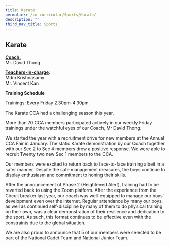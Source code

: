 ```yaml
---
title: Karate
permalink: /co-curricular/Sports/Karate/
description: ""
third_nav_title: Sports
---
```

## Karate
 
**<u>Coach:</u>**<br>
Mr. David Thong

  

**<u>Teachers-in-charge</u>**:<br>
Mdm Krishnasamy<br>
Mr. Vincent Kan

  

**Training Schedule**

Trainings: Every Friday 2.30pm-4.30pm

  

The Karate CCA had a challenging season this year. 

  

More than 70 CCA members participated actively in our weekly Friday trainings under the watchful eyes of our Coach, Mr David Thong.

  

We started the year with a recruitment drive for new members at the Annual CCA Fair in January. The static Karate demonstration by our Coach together with our Sec 2 to Sec 4 members drew a positive response. We were able to recruit Twenty two new Sec 1 members to the CCA.

  

Our members were excited to return back to face-to-face training albeit in a safer manner. Despite the safe management measures, the boys continue to display enthusiasm and commitment to honing their skills. 

  

After the announcement of Phase 2 (Heightened Alert), training had to be reverted back to using the Zoom platform. After the experience from the Circuit breaker last year, our coach was well-equipped to manage our boys’ development even over the internet. Regular attendance by many our boys, as well as continued self-discipline by many of them to do physical training on their own, was a clear demonstration of their resilience and dedication to the sport. As such, this format continues to be effective even with the constraints due to the global situation. 

  

We are also proud to announce that 5 of our members were selected to be part of the National Cadet Team and National Junior Team.